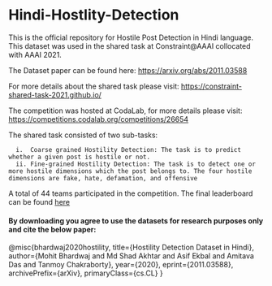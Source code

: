 # Hindi-Hostlity-Detection
This is the official repository for Hostile Post Detection in Hindi language. This dataset was used in the shared task at Constraint@AAAI collocated with AAAI 2021.

The Dataset paper can be found here: https://arxiv.org/abs/2011.03588

For more details about the shared task please visit: https://constraint-shared-task-2021.github.io/

The competition was hosted at CodaLab, for more details please visit: https://competitions.codalab.org/competitions/26654

The shared task consisted of two sub-tasks:

      i.  Coarse grained Hostility Detection: The task is to predict whether a given post is hostile or not.
      ii. Fine-grained Hostility Detection: The task is to detect one or more hostile dimensions which the post belongs to. The four hostile dimensions are fake, hate, defamation, and offensive
      
A total of 44 teams participated in the competition. The final leaderboard can be found [here](https://drive.google.com/file/d/1KYi4A_QgmGRgEsxylCoLI2ddO872hMaf/view) 

#### By downloading you agree to use the datasets for research purposes only and cite the below paper:

@misc{bhardwaj2020hostility,
      title={Hostility Detection Dataset in Hindi}, 
      author={Mohit Bhardwaj and Md Shad Akhtar and Asif Ekbal and Amitava Das and Tanmoy Chakraborty},
      year={2020},
      eprint={2011.03588},
      archivePrefix={arXiv},
      primaryClass={cs.CL}
}

